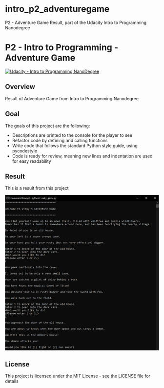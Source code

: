 # intro_p2_adventuregame
P2 - Adventure Game Result, part of the Udacity Intro to Programming Nanodegree

# **P2 - Intro to Programming - Adventure Game** 
[![Udacity - Intro to Programming NanoDegree](https://github.com/vickyaziz/sdc_p1_lanelines/blob/master/test_images/shield-udacity.png)](https://www.udacity.com/school-of-programming)


Overview
---
Result of Adventure Game from Intro to Programming Nanodegree


Goal
---

The goals of this project are the following:
* Descriptions are printed to the console for the player to see
* Refactor code by defining and calling functions
* Write code that follows the standard Python style guide, using pycodestyle
* Code is ready for review, meaning new lines and indentation are used for easy readability


Result
---

[//]: # (Image References)
[pipe0]: ./result/screenshot.png "Adventure Game"

This is a result from this project 

![alt text][pipe0]


## License
This project is licensed under the MIT License - see the [LICENSE](LICENSE) file for details
